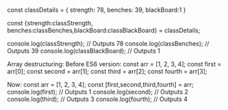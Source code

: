 

const classDetails = {
  strength: 78,
  benches: 39,
  blackBoard:1
}

const {strength:classStrength, benches:classBenches,blackBoard:classBlackBoard} = classDetails;

console.log(classStrength); // Outputs 78
console.log(classBenches); // Outputs 39
console.log(classBlackBoard); // Outputs 1

Array destructuring: Before ES6 version:
const arr = [1, 2, 3, 4];
const first = arr[0];
const second = arr[1];
const third = arr[2];
const fourth = arr[3];

Now:
const arr = [1, 2, 3, 4];
const [first,second,third,fourth] = arr;
console.log(first); // Outputs 1
console.log(second); // Outputs 2
console.log(third); // Outputs 3
console.log(fourth); // Outputs 4
